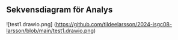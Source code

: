 ## Sekvensdiagram för Analys
![test1.drawio.png] (https://github.com/tildeelarsson/2024-isgc08-larsson/blob/main/test1.drawio.png)
